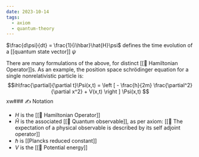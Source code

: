 ```yaml
---
date: 2023-10-14
tags:
  - axiom
  - quantum-theory
---
```

$\frac{d\psi}{dt} = \frac{1}{i\hbar}\hat{H}\psi$ defines the time evolution of a [[quantum state vector]] $\psi$

There are many formulations of the above, for distinct [[📘 Hamiltonian Operator]]s. As an example, the position space schrödinger equation for a single nonrelativistic particle is: $$ih\frac{\partial}{\partial t}\Psi(x,t) = \left [ - \frac{h}{2m} \frac{\partial^2}{\partial x^2} + V(x,t) \right ] \Psi(x,t) $$
xw### ✍️ Notation
- $H$ is the [[📘 Hamiltonian Operator]] 
- $\hat{H}$ is the associated [[📘 Quantum observable]], as per axiom: [[📕 The expectation of a physical observable is described by its self adjoint operator]]
- $\hbar$ is [[Plancks reduced constant]]
- $V$ is the [[📘 Potential energy]]